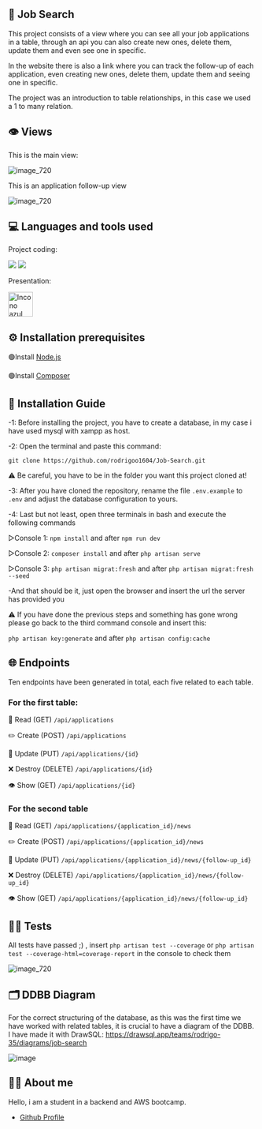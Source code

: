 ## 💼 Job Search 

This project consists of a view where you can see all your job applications in a table, through an api you can also create new ones, delete them, update them and even see one in specific.

In the website there is also a link where you can track the follow-up of each application, even creating new ones, delete them, update them and seeing one in specific.

The project was an introduction to table relationships, in this case we used a 1 to many relation.

## 👁️ Views  
This is the main view:

![image_720](https://github.com/user-attachments/assets/3bb416ae-2179-4179-8e19-9af376463de8)

This is an application follow-up view

![image_720](https://github.com/user-attachments/assets/a4cf42b3-614f-4845-a0bf-b46fc6dbee38)


## 💻 Languages ​​and tools used  

Project coding:

![](https://skillicons.dev/icons?i=php,html,css)
![](https://skillicons.dev/icons?i=laravel,git,github,vscode,)

Presentation:

<p>
<img src="https://static.vecteezy.com/system/resources/previews/032/329/175/non_2x/canva-icon-logo-symbol-free-png.png" alt="Incono azul de Canvas" width="50" style="margin-right: 3px"/>
</p>

## ⚙️ Installation prerequisites

🟢Install [Node.js](https://nodejs.org/en/download/source-code)

🟢Install [Composer](https://getcomposer.org/download/)

## 🛞 Installation Guide 

-1: Before installing the project, you have to create a database, in my case i have used mysql with xampp as host.

-2: Open the terminal and paste this command:

`git clone https://github.com/rodrigoo1604/Job-Search.git`

⚠️ Be careful, you have to be in the folder you want this project cloned at!

-3: After you have cloned the repository, rename the file `.env.example` to `.env` and adjust the database configuration to yours.


-4: Last but not least, open three terminals in bash and execute the following commands

▷Console 1:
    `npm install` and after `npm run dev`
    
▷Console 2:
    `composer install` and after `php artisan serve`
    
▷Console 3: 
    `php artisan migrat:fresh` and after `php artisan migrat:fresh --seed`
    
-And that should be it, just open the browser and insert the url the server has provided you

⚠️ If you have done the previous steps and something has gone wrong please go back to the third command console and insert this:

`php artisan key:generate` and after `php artisan config:cache` 

## 🌐 Endpoints 
Ten endpoints have been generated in total, each five related to each table.

### For the first table:

📖 Read (GET)
`/api/applications`

✏️ Create (POST)
`/api/applications`

💱 Update (PUT)
`/api/applications/{id}`

❌ Destroy (DELETE)
`/api/applications/{id}`

👁️ Show (GET)
`/api/applications/{id}`

### For the second table

📖 Read (GET)
`/api/applications/{application_id}/news`

✏️ Create (POST)
`/api/applications/{application_id}/news`

💱 Update (PUT)
`/api/applications/{application_id}/news/{follow-up_id}`

❌ Destroy (DELETE)
`/api/applications/{application_id}/news/{follow-up_id}`

👁️ Show (GET)
`/api/applications/{application_id}/news/{follow-up_id}`

## 🧑‍🔬 Tests 
All tests have passed ;) , insert `php artisan test --coverage` or `php artisan test --coverage-html=coverage-report` in the console to check them

![image_720](https://github.com/user-attachments/assets/f8a8149c-9989-4de1-b3fe-21ac275a8383)


## 🗂️ DDBB Diagram 
For the correct structuring of the database, as this was the first time we have worked with related tables, it is crucial to have a diagram of the DDBB. I have made it with DrawSQL: https://drawsql.app/teams/rodrigo-35/diagrams/job-search

![image](https://github.com/user-attachments/assets/5e78a65e-e711-4da3-9bec-cb49791a035a)


## 🙍‍♂️ About me 
Hello, i am a student in a backend and AWS bootcamp.
- [Github Profile](https://github.com/rodrigoo1604)
